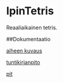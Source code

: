 # IpinTetris

Reaaliaikainen tetris.

##Dokumentaatio

[aiheen kuvaus](dokumentointi/aiheenKuvausJaRakenne.md)

[tuntikirjanpito](dokumentointi/tuntikirjanpito.md)

[pit](dokumentointi/Pit/201602051859/pit.md)
